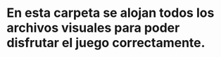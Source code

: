 # En esta carpeta se alojan todos los archivos visuales para poder disfrutar el juego correctamente.
